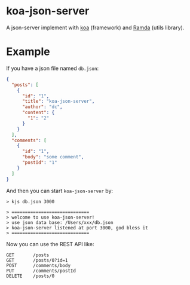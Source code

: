 # koa-json-server

A json-server implement with [koa](https://github.com/koajs/koa) (framework) and [Ramda](http://ramdajs.com/) (utils library).

# Example

If you have a json file named `db.json`:

```json
{
  "posts": [
    {
      "id": "1",
      "title": "koa-json-server",
      "author": "dc",
      "content": {
        "1": "2"
      }
    }
  ],
  "comments": [
    {
      "id": "1",
      "body": "some comment",
      "postId": "1"
    }
  ]
}
```

And then you can start `koa-json-server` by: 
```Shell
> kjs db.json 3000

> =============================
> welcome to use koa-json-server!
> use json data base: /Users/xxx/db.json
> koa-json-server listened at port 3000, god bless it
> =============================
```

Now you can use the REST API like:
```
GET       /posts
GET       /posts/0?id=1
POST      /comments/body
PUT       /comments/postId
DELETE    /posts/0
```

